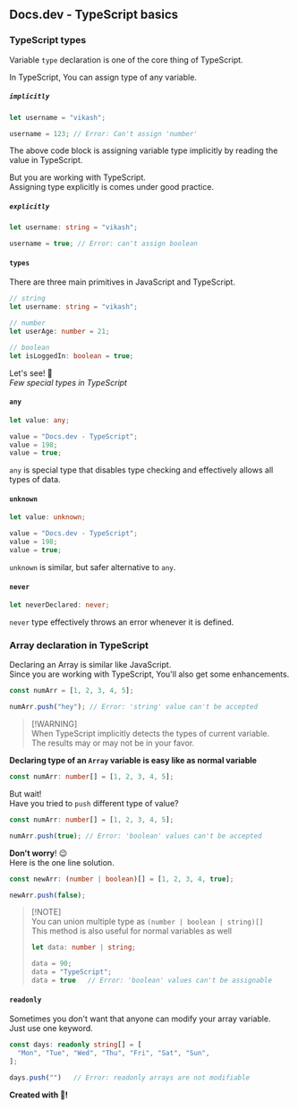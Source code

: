## Docs.dev - TypeScript basics

### TypeScript types

Variable `type` declaration is one of the core thing of TypeScript.

In TypeScript, You can assign type of any variable.

##### `implicitly`

```ts
let username = "vikash";

username = 123; // Error: Can't assign 'number'
```

The above code block is assigning variable type implicitly by reading the value in TypeScript.

But you are working with TypeScript.<br />
Assigning type explicitly is comes under good practice.

##### `explicitly`

```ts
let username: string = "vikash";

username = true; // Error: can't assign boolean
```

#### `types`

There are three main primitives in JavaScript and TypeScript.

```ts
// string
let username: string = "vikash";

// number
let userAge: number = 21;

// boolean
let isLoggedIn: boolean = true;
```

Let's see! 👀<br/>_Few special types in TypeScript_

#### `any`

```ts
let value: any;

value = "Docs.dev - TypeScript";
value = 198;
value = true;
```

`any` is special type that disables type checking and effectively allows all types of data.

#### `unknown`

```ts
let value: unknown;

value = "Docs.dev - TypeScript";
value = 198;
value = true;
```

`unknown` is similar, but safer alternative to `any`.

#### `never`

```ts
let neverDeclared: never;
```

`never` type effectively throws an error whenever it is defined.

### Array declaration in TypeScript

Declaring an Array is similar like JavaScript.<br />
Since you are working with TypeScript, You'll also get some enhancements.

```ts
const numArr = [1, 2, 3, 4, 5];

numArr.push("hey"); // Error: 'string' value can't be accepted
```

> [!WARNING]\
> When TypeScript implicitly detects the types of current variable.\
> The results may or may not be in your favor.

**Declaring type of an `Array` variable is easy like as normal variable**

```ts
const numArr: number[] = [1, 2, 3, 4, 5];
```

But wait!<br />
Have you tried to `push` different type of value?

```ts
const numArr: number[] = [1, 2, 3, 4, 5];

numArr.push(true); // Error: 'boolean' values can't be accepted
```

**Don't worry**! 😉<br />
Here is the one line solution.

```ts
const newArr: (number | boolean)[] = [1, 2, 3, 4, true];

newArr.push(false);
```

> [!NOTE]\
> You can union multiple type as `(number | boolean | string)[]`\
> This method is also useful for normal variables as well
> ```ts
> let data: number | string;
>
> data = 90;
> data = "TypeScript";
> data = true   // Error: 'boolean' values can't be assignable
> ```

#### `readonly`

Sometimes you don't want that anyone can modify your array variable.<br />
Just use one keyword.
```ts
const days: readonly string[] = [
  "Mon", "Tue", "Wed", "Thu", "Fri", "Sat", "Sun",
];

days.push("")   // Error: readonly arrays are not modifiable
```

**Created with 💖!**